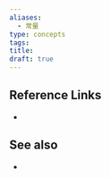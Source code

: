 ```yaml
---
aliases:
  - 常量
type: concepts
tags: 
title: 
draft: true
---
```



<!-- ## Possible future work

-  -->

## Reference Links

- 

## See also

- 